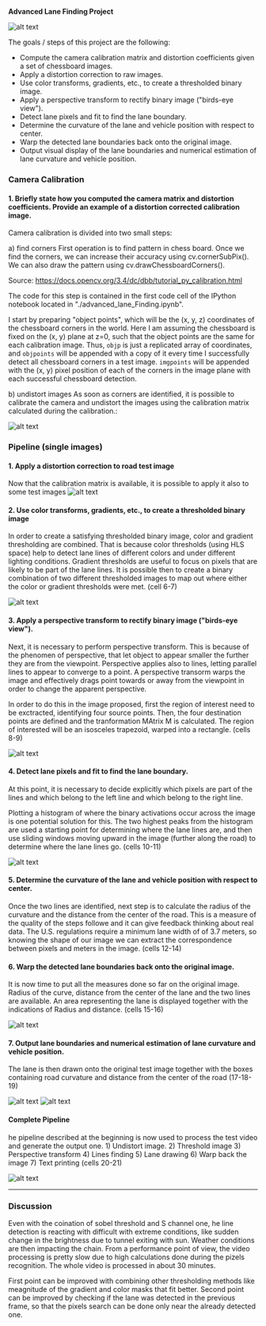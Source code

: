 **Advanced Lane Finding Project**

![alt text][image0]

The goals / steps of this project are the following:

* Compute the camera calibration matrix and distortion coefficients given a set of chessboard images.
* Apply a distortion correction to raw images.
* Use color transforms, gradients, etc., to create a thresholded binary image.
* Apply a perspective transform to rectify binary image ("birds-eye view").
* Detect lane pixels and fit to find the lane boundary.
* Determine the curvature of the lane and vehicle position with respect to center.
* Warp the detected lane boundaries back onto the original image.
* Output visual display of the lane boundaries and numerical estimation of lane curvature and vehicle position.

[//]: # (Image References)

[image0]: ./project2.gif "Output Gif"
[image1]: ./write_up_images/image1.png "Calibrate Camera"
[image2]: ./write_up_images/image2.png "Undistort road image"
[image3]: ./write_up_images/image3.png "Threshold undistrorted road image"
[image4]: ./write_up_images/image4.png "Transfrom perpectively the thresholded image"
[image5]: ./write_up_images/image5.png "Detect Lines"
[image6]: ./write_up_images/image6.png "Draw Lane"
[image7]: ./write_up_images/image7.png "Warp back the drawn lane image"
[image8]: ./write_up_images/image8.png "Build final image"
[image9]: ./write_up_images/image9.png "Test the pipeline"
[video1]: ./output_project_video.mp4 "Output video"

### Camera Calibration

#### 1. Briefly state how you computed the camera matrix and distortion coefficients. Provide an example of a distortion corrected calibration image.

Camera calibration is divided into two small steps:

a) find corners
First operation is to find pattern in chess board. Once we find the corners, we can increase their accuracy using cv.cornerSubPix(). We can also draw the pattern using cv.drawChessboardCorners().

Source: https://docs.opencv.org/3.4/dc/dbb/tutorial_py_calibration.html

The code for this step is contained in the first code cell of the IPython notebook located in "./advanced_lane_Finding.ipynb".  

I start by preparing "object points", which will be the (x, y, z) coordinates of the chessboard corners in the world. Here I am assuming the chessboard is fixed on the (x, y) plane at z=0, such that the object points are the same for each calibration image.  Thus, `objp` is just a replicated array of coordinates, and `objpoints` will be appended with a copy of it every time I successfully detect all chessboard corners in a test image.  `imgpoints` will be appended with the (x, y) pixel position of each of the corners in the image plane with each successful chessboard detection.  

b) undistort images
As soon as corners are identified, it is possible to calibrate the camera and undistort the images using the calibration matrix calculated during the calibration.: 

![alt text][image1]

### Pipeline (single images)

#### 1. Apply a distortion correction to road test image

Now that the calibration matrix is available, it is possible to apply it also to some test images
![alt text][image2]

#### 2. Use color transforms, gradients, etc., to create a thresholded binary image

In order to create a satisfying thresholded binary image, color and gradient thresholding are combined. That is because color thresholds (using HLS space) help to detect lane lines of different colors and under different lighting conditions. Gradient thresholds are useful to focus on pixels that are likely to be part of the lane lines. It is possible then to create a binary combination of two different thresholded images to map out where either the color or gradient thresholds were met. (cell 6-7)

![alt text][image3]

#### 3. Apply a perspective transform to rectify binary image ("birds-eye view").

Next, it is necessary to perform perspective transform. This is because of the phenomen of perspective, that let object to appear smaller the further they are from the viewpoint. Perspective applies also to lines, letting parallel lines to appear to converge to a point. A perspective transorm warps the image and effectively drags point towards or away from the viewpoint in order to change the apparent perspective.

In order to do this in the image proposed, first the region of interest need to be exctracted, identifying four source points. Then, the four destination points are defined and the tranformation MAtrix M is calculated. The region of interested will be an isosceles trapezoid, warped into a rectangle. (cells 8-9)

![alt text][image4]

#### 4. Detect lane pixels and fit to find the lane boundary.

At this point, it is necessary to decide explicitly which pixels are part of the lines and which belong to the left line and which belong to the right line.

Plotting a histogram of where the binary activations occur across the image is one potential solution for this. The two highest peaks from the histogram are used a starting point for determining where the lane lines are, and then use sliding windows moving upward in the image (further along the road) to determine where the lane lines go. (cells 10-11)

![alt text][image5]

#### 5. Determine the curvature of the lane and vehicle position with respect to center.

Once the two lines are identified, next step is to calculate the radius of the curvature and the distance from the center of the road. This is a measure of the quality of the steps followe and it can give feedback thinking about real data. The U.S. regulations require a minimum lane width of of 3.7 meters, so knowing the shape of our image we can extract the correspondence between pixels and meters in the image. (cells 12-14)

#### 6. Warp the detected lane boundaries back onto the original image.

It is now time to put all the measures done so far on the original image. Radius of the curve, distance from the center of the lane and the two lines are available. An area representing the lane is displayed together with the indications of Radius and distance. (cells 15-16)

![alt text][image6]

#### 7. Output lane boundaries and numerical estimation of lane curvature and vehicle position.

The lane is then drawn onto the original test image together with the boxes containing road curvature and distance from the center of the road (17-18-19)

![alt text][image7]
![alt text][image8]

#### Complete Pipeline

he pipeline described at the beginning is now used to process the test video and generate the output one. 1) Undistort image. 2) Threshold image 3) Perspective transform 4) Lines finding 5) Lane drawing 6) Warp back the image 7) Text printing
(cells 20-21)

![alt text][image9]

---

### Discussion

Even with the coination of sobel threshold and S channel one, he line detection is reacting with difficult with extreme conditions, like sudden change in the brightness due to tunnel exiting with sun. Weather conditions are then impacting the chain. 
From a performance point of view, the video processing is pretty slow due to high calculations done during the pizels recognition. The whole video is processed in about 30 minutes.

First point can be improved with combining other thresholding methods like meagnitude of the gradient and color masks that fit better.
Second point can be improved by checking if the lane was detected in the previous frame, so that the pixels search can be done only near the already detected one. 
